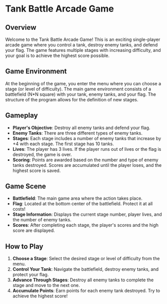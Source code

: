 # Tank Battle Arcade Game

## Overview
Welcome to the Tank Battle Arcade Game! This is an exciting single-player arcade game where you control a tank, destroy enemy tanks, and defend your flag. The game features multiple stages with increasing difficulty, and your goal is to achieve the highest score possible.

## Game Environment
At the beginning of the game, you enter the menu where you can choose a stage (or level of difficulty). The main game environment consists of a battlefield (N*N square) with your tank, enemy tanks, and your flag. The structure of the program allows for the definition of new stages.

## Gameplay
- **Player's Objective**: Destroy all enemy tanks and defend your flag.
- **Enemy Tanks**: There are three different types of enemy tanks.
- **Stages**: Each stage includes a number of enemy tanks that increase by +4 with each stage. The first stage has 10 tanks.
- **Lives**: The player has 3 lives. If the player runs out of lives or the flag is destroyed, the game is over.
- **Scoring**: Points are awarded based on the number and type of enemy tanks destroyed. Scores are accumulated until the player loses, and the highest score is saved.

## Game Scene
- **Battlefield**: The main game area where the action takes place.
- **Flag**: Located at the bottom center of the battlefield. Protect it at all costs!
- **Stage Information**: Displays the current stage number, player lives, and the number of enemy tanks.
- **Scores**: After completing each stage, the player's scores and the high score are displayed.

## How to Play
1. **Choose a Stage**: Select the desired stage or level of difficulty from the menu.
2. **Control Your Tank**: Navigate the battlefield, destroy enemy tanks, and protect your flag.
3. **Advance Through Stages**: Destroy all enemy tanks to complete the stage and move to the next one.
4. **Accumulate Points**: Earn points for each enemy tank destroyed. Try to achieve the highest score!
